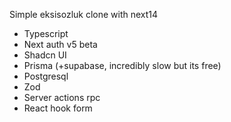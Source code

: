 Simple eksisozluk clone with next14

-   Typescript
-   Next auth v5 beta
-   Shadcn UI
-   Prisma (+supabase, incredibly slow but its free)
-   Postgresql
-   Zod
-   Server actions rpc
-   React hook form
